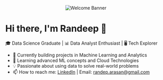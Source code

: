 <p align="center">
  <img src="https://github.com/your-username/your-username/blob/main/banner.png" alt="Welcome Banner" />
</p>

# Hi there, I'm Randeep 👋

🎓 Data Science Graduate | 📊 Data Analyst Enthusiast | 🖥️ Tech Explorer

- 🔭 Currently building projects in Machine Learning and Analytics
- 🌱 Learning advanced ML concepts and Cloud Technologies
- 💡 Passionate about using data to solve real-world problems
- 📫 How to reach me: [LinkedIn](https://www.linkedin.com/in/randeep-sanmuga-arasan/) | Email: randep.arasan@gmail.com
